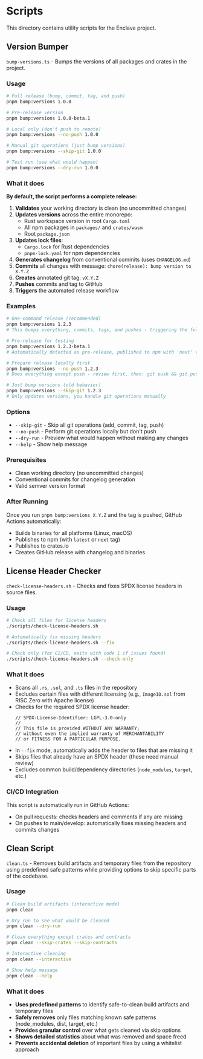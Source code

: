 # Scripts

This directory contains utility scripts for the Enclave project.

## Version Bumper

`bump-versions.ts` - Bumps the versions of all packages and crates in the project.

### Usage

```bash
# Full release (bump, commit, tag, and push)
pnpm bump:versions 1.0.0

# Pre-release version
pnpm bump:versions 1.0.0-beta.1

# Local only (don't push to remote)
pnpm bump:versions --no-push 1.0.0

# Manual git operations (just bump versions)
pnpm bump:versions --skip-git 1.0.0

# Test run (see what would happen)
pnpm bump:versions --dry-run 1.0.0
```

### What it does

**By default, the script performs a complete release:**

1. **Validates** your working directory is clean (no uncommitted changes)
2. **Updates versions** across the entire monorepo:
   - Rust workspace version in root `Cargo.toml`
   - All npm packages in `packages/` and `crates/wasm`
   - Root `package.json`
3. **Updates lock files**:
   - `Cargo.lock` for Rust dependencies
   - `pnpm-lock.yaml` for npm dependencies
4. **Generates changelog** from conventional commits (uses `CHANGELOG.md`)
5. **Commits** all changes with message: `chore(release): bump version to X.Y.Z`
6. **Creates** annotated git tag: `vX.Y.Z`
7. **Pushes** commits and tag to GitHub
8. **Triggers** the automated release workflow

### Examples

```bash
# One-command release (recommended)
pnpm bump:versions 1.2.3
# This bumps everything, commits, tags, and pushes - triggering the full release!

# Pre-release for testing
pnpm bump:versions 1.2.3-beta.1
# Automatically detected as pre-release, published to npm with 'next' tag

# Prepare release locally first
pnpm bump:versions --no-push 1.2.3
# Does everything except push - review first, then: git push && git push --tags

# Just bump versions (old behavior)
pnpm bump:versions --skip-git 1.2.3
# Only updates versions, you handle git operations manually
```

### Options

- `--skip-git` - Skip all git operations (add, commit, tag, push)
- `--no-push` - Perform git operations locally but don't push
- `--dry-run` - Preview what would happen without making any changes
- `--help` - Show help message

### Prerequisites

- Clean working directory (no uncommitted changes)
- Conventional commits for changelog generation
- Valid semver version format

### After Running

Once you run `pnpm bump:versions X.Y.Z` and the tag is pushed, GitHub Actions automatically:

- Builds binaries for all platforms (Linux, macOS)
- Publishes to npm (with `latest` or `next` tag)
- Publishes to crates.io
- Creates GitHub release with changelog and binaries

## License Header Checker

`check-license-headers.sh` - Checks and fixes SPDX license headers in source files.

### Usage

```bash
# Check all files for license headers
./scripts/check-license-headers.sh

# Automatically fix missing headers
./scripts/check-license-headers.sh --fix

# Check only (for CI/CD, exits with code 1 if issues found)
./scripts/check-license-headers.sh --check-only
```

### What it does

- Scans all `.rs`, `.sol`, and `.ts` files in the repository
- Excludes certain files with different licensing (e.g., `ImageID.sol` from RISC Zero with Apache license)
- Checks for the required SPDX license header:
  ```
  // SPDX-License-Identifier: LGPL-3.0-only
  //
  // This file is provided WITHOUT ANY WARRANTY;
  // without even the implied warranty of MERCHANTABILITY
  // or FITNESS FOR A PARTICULAR PURPOSE.
  ```
- In `--fix` mode, automatically adds the header to files that are missing it
- Skips files that already have an SPDX header (these need manual review)
- Excludes common build/dependency directories (`node_modules`, `target`, etc.)

### CI/CD Integration

This script is automatically run in GitHub Actions:

- On pull requests: checks headers and comments if any are missing
- On pushes to main/develop: automatically fixes missing headers and commits changes

## Clean Script

`clean.ts` - Removes build artifacts and temporary files from the repository using predefined safe patterns while providing options to skip specific parts of the codebase.

### Usage

```bash
# Clean build artifacts (interactive mode)
pnpm clean

# Dry run to see what would be cleaned
pnpm clean --dry-run

# Clean everything except crates and contracts
pnpm clean --skip-crates --skip-contracts

# Interactive cleaning
pnpm clean --interactive

# Show help message
pnpm clean --help
```

### What it does

- **Uses predefined patterns** to identify safe-to-clean build artifacts and temporary files
- **Safely removes** only files matching known safe patterns (node_modules, dist, target, etc.)
- **Provides granular control** over what gets cleaned via skip options
- **Shows detailed statistics** about what was removed and space freed
- **Prevents accidental deletion** of important files by using a whitelist approach
